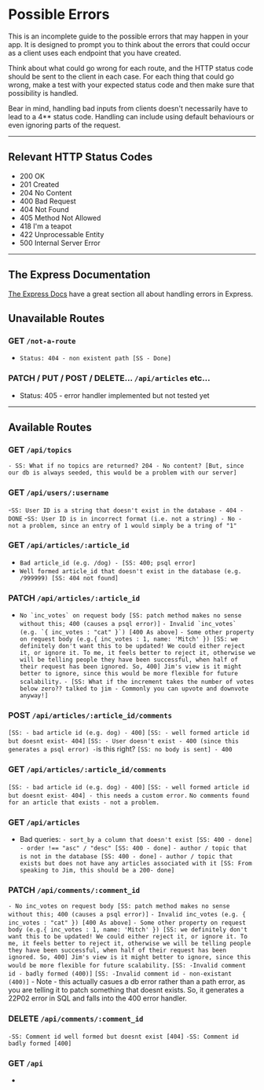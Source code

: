 # Possible Errors

This is an incomplete guide to the possible errors that may happen in your app. It is designed to prompt you to think about the errors that could occur as a client uses each endpoint that you have created.

Think about what could go wrong for each route, and the HTTP status code should be sent to the client in each case.
For each thing that could go wrong, make a test with your expected status code and then make sure that possibility is handled.

Bear in mind, handling bad inputs from clients doesn't necessarily have to lead to a 4\*\* status code. Handling can include using default behaviours or even ignoring parts of the request.

---

## Relevant HTTP Status Codes

- 200 OK
- 201 Created
- 204 No Content
- 400 Bad Request
- 404 Not Found
- 405 Method Not Allowed
- 418 I'm a teapot
- 422 Unprocessable Entity
- 500 Internal Server Error

---

## The Express Documentation

[The Express Docs](https://expressjs.com/en/guide/error-handling.html) have a great section all about handling errors in Express.

## Unavailable Routes

### GET `/not-a-route`

- `Status: 404 - non existent path [SS - Done]`

### PATCH / PUT / POST / DELETE... `/api/articles` etc...

- Status: 405 - error handler implemented but not tested yet

---

## Available Routes

### GET `/api/topics`

`- SS: What if no topics are returned? 204 - No content? [But, since our db is always seeded, this would be a problem with our server]`

### GET `/api/users/:username`

-`SS: User ID is a string that doesn't exist in the database - 404 - DONE` -`SS: User ID is in incorrect format (i.e. not a string) - No - not a problem, since an entry of 1 would simply be a tring of "1"`

### GET `/api/articles/:article_id`

- `Bad article_id (e.g. /dog) - [SS: 400; psql error]`
- `Well formed article_id that doesn't exist in the database (e.g. /999999) [SS: 404 not found]`

### PATCH `/api/articles/:article_id`

- `` No `inc_votes` on request body [SS: patch method makes no sense without this; 400 (causes a psql error)] ``
  `` - Invalid `inc_votes` (e.g. `{ inc_votes : "cat" }`) [400 As above] ``
  `- Some other property on request body (e.g.{ inc_votes : 1, name: 'Mitch' }) [SS: we definitely don't want this to be updated! We could either reject it, or ignore it. To me, it feels better to reject it, otherwise we will be telling people they have been successful, when half of their request has been ignored. So, 400] Jim's view is it might better to ignore, since this would be more flexible for future scalability.`
  `- [SS: What if the increment takes the number of votes below zero?? talked to jim - Commonly you can upvote and downvote anyway!]`

### POST `/api/articles/:article_id/comments`

`[SS: - bad article id (e.g. dog) - 400]`
`[SS: - well formed article id but doesnt exist- 404]`
`[SS: - User doesn't exist - 400 (since this generates a psql error) -`is this right?
`[SS: no body is sent] - 400`

### GET `/api/articles/:article_id/comments`

`[SS: - bad article id (e.g. dog) - 400]`
`[SS: - well formed article id but doesnt exist- 404] - this needs a custom error.`
`No comments found for an article that exists - not a problem.`

### GET `/api/articles`

- Bad queries:
  `- sort_by a column that doesn't exist [SS: 400 - done]`
  `- order !== "asc" / "desc" [SS: 400 - done]`
  `- author / topic that is not in the database [SS: 400 - done]`
  `- author / topic that exists but does not have any articles associated with it [SS: From speaking to Jim, this should be a 200- done]`

### PATCH `/api/comments/:comment_id`

`- No inc_votes on request body [SS: patch method makes no sense without this; 400 (causes a psql error)]`
`- Invalid inc_votes (e.g. { inc_votes : "cat" }) [400 As above]`
`- Some other property on request body (e.g.{ inc_votes : 1, name: 'Mitch' }) [SS: we definitely don't want this to be updated! We could either reject it, or ignore it. To me, it feels better to reject it, otherwise we will be telling people they have been successful, when half of their request has been ignored. So, 400] Jim's view is it might better to ignore, since this would be more flexible for future scalability.`
`[SS: -Invalid comment id - badly formed (400)]`
`[SS: -Invalid comment id - non-existant (400)]` - Note - this actually casues a db error rather than a path error, as you are telling it to patch something that doesnt exists. So, it generates a 22P02 error in SQL and falls into the 400 error handler.

### DELETE `/api/comments/:comment_id`

`-SS: Comment id well formed but doesnt exist [404]`
`-SS: Comment id badly formed [400]`

### GET `/api`

-
